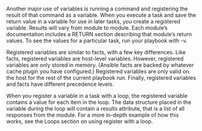 
Another major use of variables is running a command and registering the result of that command as a variable. When you execute a task and save the return value in a variable for use in later tasks, you create a registered variable. 
Results will vary from module to module. Each module’s documentation includes a RETURN section describing that module’s return values. To see the values for a particular task, run your playbook with -v.

Registered variables are similar to facts, with a few key differences. Like facts, registered variables are host-level variables. However, registered variables are only stored in memory. (Ansible facts are backed by whatever cache plugin you have configured.) Registered variables are only valid on the host for the rest of the current playbook run. Finally, registered variables and facts have different precedence levels.

When you register a variable in a task with a loop, the registered variable contains a value for each item in the loop. The data structure placed in the variable during the loop will contain a results attribute, that is a list of all responses from the module. For a more in-depth example of how this works, see the Loops section on using register with a loop.
